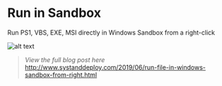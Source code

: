 # Run in Sandbox
Run PS1, VBS, EXE, MSI directly in Windows Sandbox from a right-click

![alt text](https://github.com/damienvanrobaeys/Run-in-Sandbox/blob/master/run_ps1_preview.gif.gif)

> *View the full blog post here*
http://www.systanddeploy.com/2019/06/run-file-in-windows-sandbox-from-right.html
